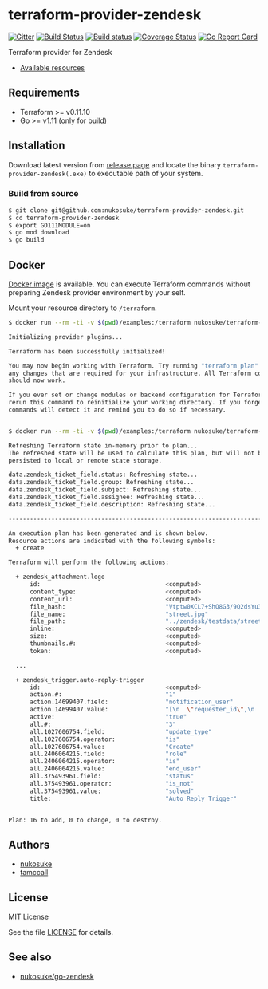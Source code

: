# terraform-provider-zendesk
[![Gitter](https://badges.gitter.im/terraform-provider-zendesk/Lobby.svg)](https://gitter.im/terraform-provider-zendesk/Lobby?utm_source=badge&utm_medium=badge&utm_campaign=pr-badge)
[![Build Status](https://travis-ci.org/nukosuke/terraform-provider-zendesk.svg?branch=master)](https://travis-ci.org/nukosuke/terraform-provider-zendesk)
[![Build status](https://ci.appveyor.com/api/projects/status/ti5il35v6a6ankcq/branch/master?svg=true)](https://ci.appveyor.com/project/nukosuke/terraform-provider-zendesk/branch/master)
[![Coverage Status](https://coveralls.io/repos/github/nukosuke/terraform-provider-zendesk/badge.svg?branch=master)](https://coveralls.io/github/nukosuke/terraform-provider-zendesk?branch=master)
[![Go Report Card](https://goreportcard.com/badge/github.com/nukosuke/terraform-provider-zendesk)](https://goreportcard.com/report/github.com/nukosuke/terraform-provider-zendesk)

Terraform provider for Zendesk

- [Available resources](https://github.com/nukosuke/terraform-provider-zendesk/wiki)

## Requirements

- Terraform >= v0.11.10
- Go >= v1.11 (only for build)

## Installation

Download latest version from [release page](https://github.com/nukosuke/terraform-provider-zendesk/releases)
and locate the binary `terraform-provider-zendesk(.exe)` to executable path of your system.

### Build from source

```sh
$ git clone git@github.com:nukosuke/terraform-provider-zendesk.git
$ cd terraform-provider-zendesk
$ export GO111MODULE=on
$ go mod download
$ go build
```

## Docker

[Docker image](https://hub.docker.com/r/nukosuke/terraform-provider-zendesk) is available. You can execute Terraform commands without preparing Zendesk provider environment by your self.

Mount your resource directory to `/terraform`.

``` sh
$ docker run --rm -ti -v $(pwd)/examples:/terraform nukosuke/terraform-provider-zendesk init

Initializing provider plugins...

Terraform has been successfully initialized!

You may now begin working with Terraform. Try running "terraform plan" to see
any changes that are required for your infrastructure. All Terraform commands
should now work.

If you ever set or change modules or backend configuration for Terraform,
rerun this command to reinitialize your working directory. If you forget, other
commands will detect it and remind you to do so if necessary.


$ docker run --rm -ti -v $(pwd)/examples:/terraform nukosuke/terraform-provider-zendesk plan

Refreshing Terraform state in-memory prior to plan...
The refreshed state will be used to calculate this plan, but will not be
persisted to local or remote state storage.

data.zendesk_ticket_field.status: Refreshing state...
data.zendesk_ticket_field.group: Refreshing state...
data.zendesk_ticket_field.subject: Refreshing state...
data.zendesk_ticket_field.assignee: Refreshing state...
data.zendesk_ticket_field.description: Refreshing state...

------------------------------------------------------------------------

An execution plan has been generated and is shown below.
Resource actions are indicated with the following symbols:
  + create

Terraform will perform the following actions:

  + zendesk_attachment.logo
      id:                                   <computed>
      content_type:                         <computed>
      content_url:                          <computed>
      file_hash:                            "Vtptw0XCL7+ShQ8G3/9Q2dsYu3iofOk7J3WqTwzning="
      file_name:                            "street.jpg"
      file_path:                            "../zendesk/testdata/street.jpg"
      inline:                               <computed>
      size:                                 <computed>
      thumbnails.#:                         <computed>
      token:                                <computed>

  ...

  + zendesk_trigger.auto-reply-trigger
      id:                                   <computed>
      action.#:                             "1"
      action.14699407.field:                "notification_user"
      action.14699407.value:                "[\n  \"requester_id\",\n  \"Dear my customer\",\n  \"Hi. This message was configured by terraform-provider-zendesk.\"\n]\n"
      active:                               "true"
      all.#:                                "3"
      all.1027606754.field:                 "update_type"
      all.1027606754.operator:              "is"
      all.1027606754.value:                 "Create"
      all.2406064215.field:                 "role"
      all.2406064215.operator:              "is"
      all.2406064215.value:                 "end_user"
      all.375493961.field:                  "status"
      all.375493961.operator:               "is_not"
      all.375493961.value:                  "solved"
      title:                                "Auto Reply Trigger"


Plan: 16 to add, 0 to change, 0 to destroy.
```


## Authors
- [nukosuke](https://github.com/nukosuke)
- [tamccall](https://github.com/tamccall)

## License

MIT License

See the file [LICENSE](./LICENSE) for details.

## See also
- [nukosuke/go-zendesk](https://github.com/nukosuke/go-zendesk)
